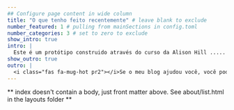 ```yaml
---
## Configure page content in wide column
title: "O que tenho feito recentemente" # leave blank to exclude
number_featured: 1 # pulling from mainSections in config.toml
number_categories: 3 # set to zero to exclude
show_intro: true
intro: |
  Este é um protótipo construido através do curso da Alison Hill .....
show_outro: true
outro: |
  <i class="fas fa-mug-hot pr2"></i>Se o meu blog ajudou você, você pode [comprar um café para mim](https://ko-fi.com/)!
---
```


** index doesn't contain a body, just front matter above.
See about/list.html in the layouts folder **
